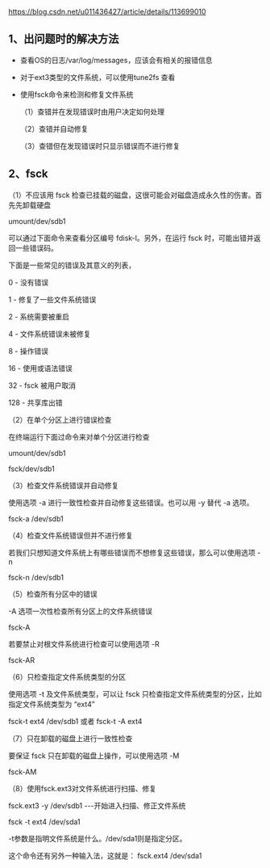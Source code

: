 https://blog.csdn.net/u011436427/article/details/113699010



## 1、出问题时的解决方法

- 查看OS的日志/var/log/messages，应该会有相关的报错信息

- 对于ext3类型的文件系统，可以使用tune2fs 查看

- 使用fsck命令来检测和修复文件系统

  （1）查错并在发现错误时由用户决定如何处理

  （2）查错并自动修复

  （3）查错但在发现错误时只显示错误而不进行修复



## 2、fsck

（1）不应该用 fsck 检查已挂载的磁盘，这很可能会对磁盘造成永久性的伤害。首先先卸载硬盘

umount/dev/sdb1 

可以通过下面命令来查看分区编号 fdisk-l。另外，在运行 fsck 时，可能出错并返回一些错误码。

下面是一些常见的错误及其意义的列表， 

0 - 没有错误 

1 - 修复了一些文件系统错误 

2 - 系统需要被重启 

4 - 文件系统错误未被修复 

8 - 操作错误 

16 - 使用或语法错误 

32 - fsck 被用户取消 

128 - 共享库出错 



（2）在单个分区上进行错误检查 

在终端运行下面过命令来对单个分区进行检查

umount/dev/sdb1 

fsck/dev/sdb1 



（3）检查文件系统错误并自动修复 

使用选项 -a 进行一致性检查并自动修复这些错误。也可以用 -y 替代 -a 选项。

fsck-a /dev/sdb1 



（4）检查文件系统错误但并不进行修复 

若我们只想知道文件系统上有哪些错误而不想修复这些错误，那么可以使用选项 -n

fsck-n /dev/sdb1 



（5）检查所有分区中的错误 

-A 选项一次性检查所有分区上的文件系统错误

fsck-A 

若要禁止对根文件系统进行检查可以使用选项 -R

fsck-AR 



（6）只检查指定文件系统类型的分区 

使用选项 -t 及文件系统类型，可以让 fsck 只检查指定文件系统类型的分区，比如指定文件系统类型为 “ext4”

fsck-t ext4 /dev/sdb1 或者 fsck-t -A ext4 



（7）只在卸载的磁盘上进行一致性检查 

要保证 fsck 只在卸载的磁盘上操作，可以使用选项 -M

fsck-AM 



（8）使用fsck.ext3对文件系统进行扫描、修复

fsck.ext3  -y /dev/sdb1  ---开始进入扫描、修正文件系统 

fsck -t  ext4 /dev/sda1 

-t参数是指明文件系统是什么。/dev/sda1则是指定分区。

 这个命令还有另外一种输入法，这就是： fsck.ext4 /dev/sda1
